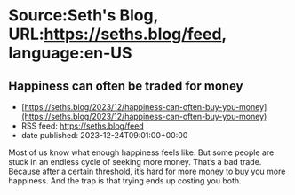 # Source:Seth's Blog, URL:https://seths.blog/feed, language:en-US

## Happiness can often be traded for money
 - [https://seths.blog/2023/12/happiness-can-often-buy-you-money](https://seths.blog/2023/12/happiness-can-often-buy-you-money)
 - RSS feed: https://seths.blog/feed
 - date published: 2023-12-24T09:01:00+00:00

Most of us know what enough happiness feels like. But some people are stuck in an endless cycle of seeking more money. That&#8217;s a bad trade. Because after a certain threshold, it&#8217;s hard for more money to buy you more happiness. And the trap is that trying ends up costing you both.

